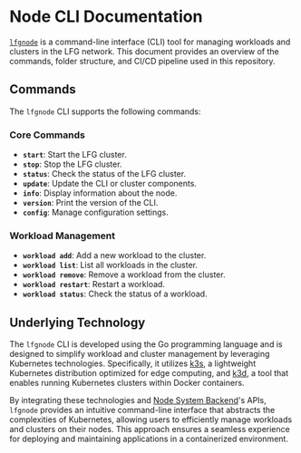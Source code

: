 # Node CLI Documentation

[`lfgnode`](https://github.com/LFGInc/node-cli) is a command-line interface (CLI) tool for managing workloads and clusters in the LFG network. This document provides an overview of the commands, folder structure, and CI/CD pipeline used in this repository.

## Commands

The `lfgnode` CLI supports the following commands:

### Core Commands
- **`start`**: Start the LFG cluster.
- **`stop`**: Stop the LFG cluster.
- **`status`**: Check the status of the LFG cluster.
- **`update`**: Update the CLI or cluster components.
- **`info`**: Display information about the node.
- **`version`**: Print the version of the CLI.
- **`config`**: Manage configuration settings.

### Workload Management
- **`workload add`**: Add a new workload to the cluster.
- **`workload list`**: List all workloads in the cluster.
- **`workload remove`**: Remove a workload from the cluster.
- **`workload restart`**: Restart a workload.
- **`workload status`**: Check the status of a workload.

## Underlying Technology

The `lfgnode` CLI is developed using the Go programming language and is designed to simplify workload and cluster management by leveraging Kubernetes technologies. Specifically, it utilizes [k3s](https://k3s.io/), a lightweight Kubernetes distribution optimized for edge computing, and [k3d](https://k3d.io/stable), a tool that enables running Kubernetes clusters within Docker containers.

By integrating these technologies and [Node System Backend](backend.md)'s APIs, `lfgnode` provides an intuitive command-line interface that abstracts the complexities of Kubernetes, allowing users to efficiently manage workloads and clusters on their nodes. This approach ensures a seamless experience for deploying and maintaining applications in a containerized environment.

